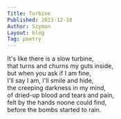 ```yaml
---
Title: Turbine
Published: 2023-12-18
Author: Szymon  
Layout: blog  
Tag: poetry  
---
```


It's like there is a slow turbine,  
that turns and churns my guts inside,  
but when you ask if I am fine,  
I'll say I am, I'll smile and hide,  
the creeping darkness in my mind,  
of dried-up blood and tears and pain,  
felt by the hands noone could find,  
before the bombs started to rain.
